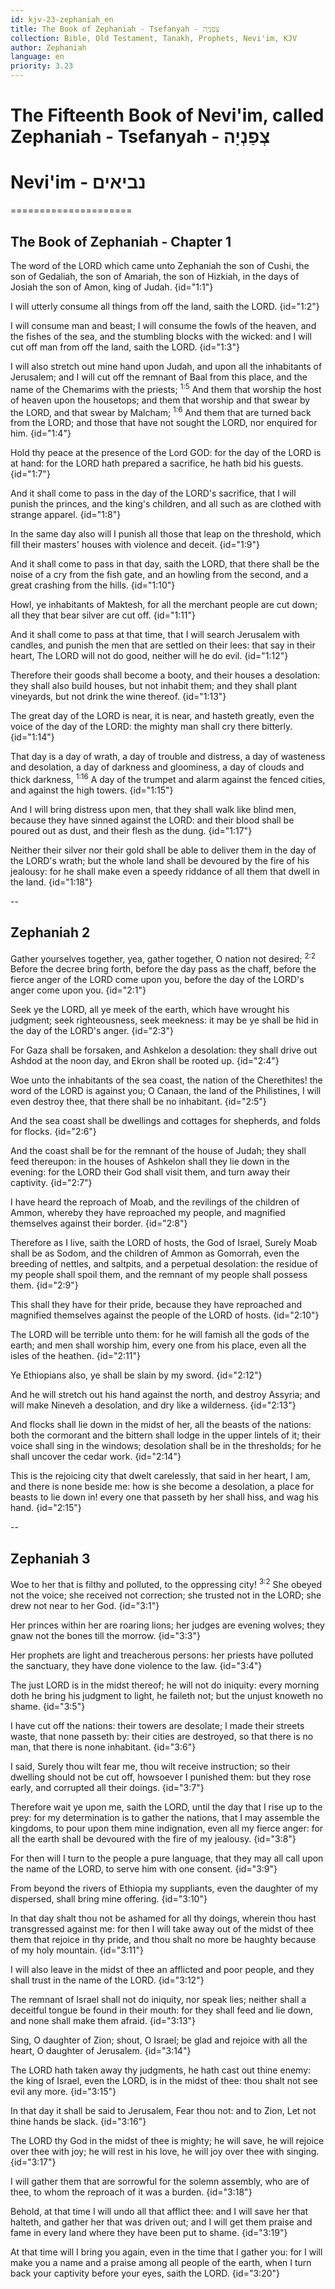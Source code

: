 ```yaml
---
id: kjv-23-zephaniah_en
title: The Book of Zephaniah - Tsefanyah - צְפַנְיָה
collection: Bible, Old Testament, Tanakh, Prophets, Nevi'im, KJV
author: Zephaniah
language: en
priority: 3.23
---
```


# The Fifteenth Book of Nevi'im, called Zephaniah - Tsefanyah - צְפַנְיָה
# Nevi'im - נביאים
=====================



## The Book of Zephaniah - Chapter 1

The word of the LORD which came unto Zephaniah the son of Cushi, the son of Gedaliah, the son of Amariah, the son of Hizkiah, in the days of Josiah the son of Amon, king of Judah.  {id="1:1"}

I will utterly consume all things from off the land, saith the LORD.  {id="1:2"}

I will consume man and beast; I will consume the fowls of the heaven, and the fishes of the sea, and the stumbling blocks with the wicked: and I will cut off man from off the land, saith the LORD.  {id="1:3"}

I will also stretch out mine hand upon Judah, and upon all the inhabitants of Jerusalem; and I will cut off the remnant of Baal from this place, and the name of the Chemarims with the priests; <sup>1:5</sup> And them that worship the host of heaven upon the housetops; and them that worship and that swear by the LORD, and that swear by Malcham; <sup>1:6</sup> And them that are turned back from the LORD; and those that have not sought the LORD, nor enquired for him.  {id="1:4"}

Hold thy peace at the presence of the Lord GOD: for the day of the LORD is at hand: for the LORD hath prepared a sacrifice, he hath bid his guests.  {id="1:7"}

And it shall come to pass in the day of the LORD's sacrifice, that I will punish the princes, and the king's children, and all such as are clothed with strange apparel.  {id="1:8"}

In the same day also will I punish all those that leap on the threshold, which fill their masters' houses with violence and deceit.  {id="1:9"}

And it shall come to pass in that day, saith the LORD, that there shall be the noise of a cry from the fish gate, and an howling from the second, and a great crashing from the hills.  {id="1:10"}

Howl, ye inhabitants of Maktesh, for all the merchant people are cut down; all they that bear silver are cut off.  {id="1:11"}

And it shall come to pass at that time, that I will search Jerusalem with candles, and punish the men that are settled on their lees: that say in their heart, The LORD will not do good, neither will he do evil.  {id="1:12"}

Therefore their goods shall become a booty, and their houses a desolation: they shall also build houses, but not inhabit them; and they shall plant vineyards, but not drink the wine thereof.  {id="1:13"}

The great day of the LORD is near, it is near, and hasteth greatly, even the voice of the day of the LORD: the mighty man shall cry there bitterly.  {id="1:14"}

That day is a day of wrath, a day of trouble and distress, a day of wasteness and desolation, a day of darkness and gloominess, a day of clouds and thick darkness, <sup>1:16</sup> A day of the trumpet and alarm against the fenced cities, and against the high towers.  {id="1:15"}

And I will bring distress upon men, that they shall walk like blind men, because they have sinned against the LORD: and their blood shall be poured out as dust, and their flesh as the dung.  {id="1:17"}

Neither their silver nor their gold shall be able to deliver them in the day of the LORD's wrath; but the whole land shall be devoured by the fire of his jealousy: for he shall make even a speedy riddance of all them that dwell in the land.  {id="1:18"}

--

## Zephaniah 2

Gather yourselves together, yea, gather together, O nation not desired; <sup>2:2</sup> Before the decree bring forth, before the day pass as the chaff, before the fierce anger of the LORD come upon you, before the day of the LORD's anger come upon you.  {id="2:1"}

Seek ye the LORD, all ye meek of the earth, which have wrought his judgment; seek righteousness, seek meekness: it may be ye shall be hid in the day of the LORD's anger.  {id="2:3"}

For Gaza shall be forsaken, and Ashkelon a desolation: they shall drive out Ashdod at the noon day, and Ekron shall be rooted up.  {id="2:4"}

Woe unto the inhabitants of the sea coast, the nation of the Cherethites! the word of the LORD is against you; O Canaan, the land of the Philistines, I will even destroy thee, that there shall be no inhabitant.  {id="2:5"}

And the sea coast shall be dwellings and cottages for shepherds, and folds for flocks.  {id="2:6"}

And the coast shall be for the remnant of the house of Judah; they shall feed thereupon: in the houses of Ashkelon shall they lie down in the evening: for the LORD their God shall visit them, and turn away their captivity.  {id="2:7"}

I have heard the reproach of Moab, and the revilings of the children of Ammon, whereby they have reproached my people, and magnified themselves against their border.  {id="2:8"}

Therefore as I live, saith the LORD of hosts, the God of Israel, Surely Moab shall be as Sodom, and the children of Ammon as Gomorrah, even the breeding of nettles, and saltpits, and a perpetual desolation: the residue of my people shall spoil them, and the remnant of my people shall possess them.  {id="2:9"}

This shall they have for their pride, because they have reproached and magnified themselves against the people of the LORD of hosts.  {id="2:10"}

The LORD will be terrible unto them: for he will famish all the gods of the earth; and men shall worship him, every one from his place, even all the isles of the heathen.  {id="2:11"}

Ye Ethiopians also, ye shall be slain by my sword.  {id="2:12"}

And he will stretch out his hand against the north, and destroy Assyria; and will make Nineveh a desolation, and dry like a wilderness.  {id="2:13"}

And flocks shall lie down in the midst of her, all the beasts of the nations: both the cormorant and the bittern shall lodge in the upper lintels of it; their voice shall sing in the windows; desolation shall be in the thresholds; for he shall uncover the cedar work.  {id="2:14"}

This is the rejoicing city that dwelt carelessly, that said in her heart, I am, and there is none beside me: how is she become a desolation, a place for beasts to lie down in! every one that passeth by her shall hiss, and wag his hand.  {id="2:15"}

--

## Zephaniah 3

Woe to her that is filthy and polluted, to the oppressing city! <sup>3:2</sup> She obeyed not the voice; she received not correction; she trusted not in the LORD; she drew not near to her God.  {id="3:1"}

Her princes within her are roaring lions; her judges are evening wolves; they gnaw not the bones till the morrow.  {id="3:3"}

Her prophets are light and treacherous persons: her priests have polluted the sanctuary, they have done violence to the law.  {id="3:4"}

The just LORD is in the midst thereof; he will not do iniquity: every morning doth he bring his judgment to light, he faileth not; but the unjust knoweth no shame.  {id="3:5"}

I have cut off the nations: their towers are desolate; I made their streets waste, that none passeth by: their cities are destroyed, so that there is no man, that there is none inhabitant.  {id="3:6"}

I said, Surely thou wilt fear me, thou wilt receive instruction; so their dwelling should not be cut off, howsoever I punished them: but they rose early, and corrupted all their doings.  {id="3:7"}

Therefore wait ye upon me, saith the LORD, until the day that I rise up to the prey: for my determination is to gather the nations, that I may assemble the kingdoms, to pour upon them mine indignation, even all my fierce anger: for all the earth shall be devoured with the fire of my jealousy.  {id="3:8"}

For then will I turn to the people a pure language, that they may all call upon the name of the LORD, to serve him with one consent.  {id="3:9"}

From beyond the rivers of Ethiopia my suppliants, even the daughter of my dispersed, shall bring mine offering.  {id="3:10"}

In that day shalt thou not be ashamed for all thy doings, wherein thou hast transgressed against me: for then I will take away out of the midst of thee them that rejoice in thy pride, and thou shalt no more be haughty because of my holy mountain.  {id="3:11"}

I will also leave in the midst of thee an afflicted and poor people, and they shall trust in the name of the LORD.  {id="3:12"}

The remnant of Israel shall not do iniquity, nor speak lies; neither shall a deceitful tongue be found in their mouth: for they shall feed and lie down, and none shall make them afraid.  {id="3:13"}

Sing, O daughter of Zion; shout, O Israel; be glad and rejoice with all the heart, O daughter of Jerusalem.  {id="3:14"}

The LORD hath taken away thy judgments, he hath cast out thine enemy: the king of Israel, even the LORD, is in the midst of thee: thou shalt not see evil any more.  {id="3:15"}

In that day it shall be said to Jerusalem, Fear thou not: and to Zion, Let not thine hands be slack.  {id="3:16"}

The LORD thy God in the midst of thee is mighty; he will save, he will rejoice over thee with joy; he will rest in his love, he will joy over thee with singing.  {id="3:17"}

I will gather them that are sorrowful for the solemn assembly, who are of thee, to whom the reproach of it was a burden.  {id="3:18"}

Behold, at that time I will undo all that afflict thee: and I will save her that halteth, and gather her that was driven out; and I will get them praise and fame in every land where they have been put to shame.  {id="3:19"}

At that time will I bring you again, even in the time that I gather you: for I will make you a name and a praise among all people of the earth, when I turn back your captivity before your eyes, saith the LORD.  {id="3:20"}

